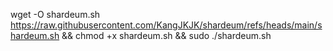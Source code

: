 wget -O shardeum.sh https://raw.githubusercontent.com/KangJKJK/shardeum/refs/heads/main/shardeum.sh && chmod +x shardeum.sh && sudo ./shardeum.sh
